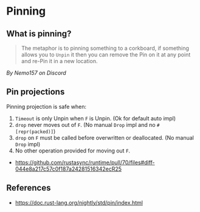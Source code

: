 # Pinning

## What is pinning?

> The metaphor is to pinning something to a corkboard, if something allows you
> to `Unpin` it then you can remove the Pin on it at any point and re-Pin it in
> a new location.

_By Nemo157 on Discord_

## Pin projections

Pinning projection is safe when:
1. `Timeout` is only Unpin when `F` is Unpin. (Ok for default auto impl)
2. `drop` never moves out of `F`. (No manual `Drop` impl and no `#[repr(packed)]`)
3. `drop` on `F` must be called before overwritten or deallocated. (No manual `Drop` impl)
4. No other operation provided for moving out `F`.

- https://github.com/rustasync/runtime/pull/70/files#diff-044e8a217c57c0f187a24281516342ecR25

## References
- https://doc.rust-lang.org/nightly/std/pin/index.html
